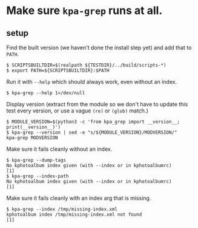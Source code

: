 # Make sure `kpa-grep` runs at all.

## setup

Find the built version (we haven't done the install step yet) and add
that to `PATH`.

    $ SCRIPTSBUILTDIR=$(realpath ${TESTDIR}/../build/scripts-*)
    $ export PATH=${SCRIPTSBUILTDIR}:$PATH

Run it with `--help` which should always work, even without an index.

    $ kpa-grep --help 1>/dev/null

Display version (extract from the module so we don't have to update
this test every version, or use a vague `(re)` or `(glob)` match.)

    $ MODULE_VERSION=$(python3 -c 'from kpa_grep import __version__; print(__version__)')
    $ kpa-grep --version | sed -e "s/${MODULE_VERSION}/MODVERSION/"
    kpa-grep MODVERSION

Make sure it fails cleanly without an index.

    $ kpa-grep --dump-tags
    No kphotoalbum index given (with --index or in kphotoalbumrc)
    [1]
    $ kpa-grep --index-path
    No kphotoalbum index given (with --index or in kphotoalbumrc)
    [1]

Make sure it fails cleanly with an index arg that is missing.

    $ kpa-grep --index /tmp/missing-index.xml
    kphotoalbum index /tmp/missing-index.xml not found
    [1]
